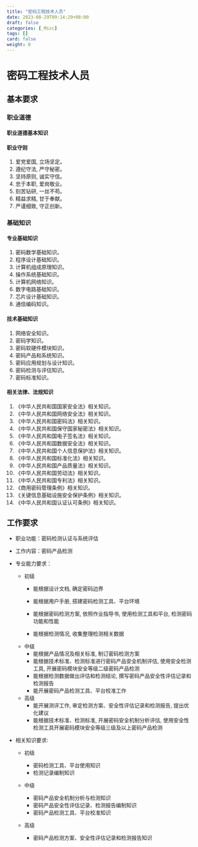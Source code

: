 ```yaml
---
title: "密码工程技术人员"
date: 2023-08-29T09:14:29+08:00
draft: false
categories: [_Misc]
tags: []
card: false
weight: 0
---
```


# 密码工程技术人员

## 基本要求

### 职业道德

#### 职业道德基本知识

#### 职业守则

1. 爱党爱国, 立场坚定。
2. 遵纪守法, 严守秘密。
3. 坚持原则, 诚实守信。
4. 忠于本职, 爱岗敬业。
5. 刻苦钻研, 一丝不苟。
6. 精益求精, 甘于奉献。
7. 严谨细致, 守正创新。

### 基础知识

#### 专业基础知识
1. 密码数学基础知识。
2. 程序设计基础知识。
3. 计算机组成原理知识。
4. 操作系统基础知识。
5. 计算机网络知识。
6. 数字电路基础知识。
7. 芯片设计基础知识。
8. 通信编码知识。

#### 技术基础知识

1. 网络安全知识。
2. 密码学知识。
3. 密码软硬件模块知识。
4. 密码产品和系统知识。
5. 密码应用规划与设计知识。
6. 密码检测与评估知识。
7. 密码标准知识。

#### 相关法律、法规知识
1. 《中华人民共和国国家安全法》相关知识。
2. 《中华人民共和国网络安全法》相关知识。
3. 《中华人民共和国密码法》相关知识。
4. 《中华人民共和国保守国家秘密法》相关知识。
5. 《中华人民共和国电子签名法》相关知识。
6. 《中华人民共和国数据安全法》相关知识。
7. 《中华人民共和国个人信息保护法》相关知识。
8. 《中华人民共和国标准化法》相关知识。
9. 《中华人民共和国产品质量法》相关知识。
10. 《中华人民共和国劳动法》相关知识。
11. 《中华人民共和国专利法》相关知识。
12. 《商用密码管理条例》相关知识。
13. 《关键信息基础设施安全保护条例》相关知识。
14. 《中华人民共和国认证认可条例》相关知识。

## 工作要求

+ 职业功能：密码检测认证与系统评估
+ 工作内容：密码产品检测
+ 专业能力要求：

  + 初级
    + 能根据设计文档, 确定密码边界

    + 能根据用户手册, 搭建密码检测工具、平台环境

    + 能根据密码检测方案, 依照作业指导书, 使用检测工具和平台, 检测密码功能和性能

    + 能根据检测情况, 收集整理检测相关数据
  + 中级
    + 能根据产品情况及相关标准, 制订密码检测方案
    + 能根据技术标准、检测标准进行密码产品安全机制评估, 使用安全检测工具, 开展密码模块安全等级二级密码产品检测
    + 能根据检测数据做出评估和检测结论, 撰写密码产品安全性评估记录和检测报告
    + 能开展密码产品检测工具、平台校准工作
  + 高级
    + 能开展测评工作, 审定检测方案、安全性评估记录和检测报告, 提出优化建议
    + 能根据技术标准、检测标准, 开展密码安全机制分析评估, 使用安全性检测工具开展密码模块安全等级三级及以上密码产品检测
+ 相关知识要求:
  + 初级
    + 密码检测工具、平台使用知识
    + 检测记录编制知识

  + 中级
    + 密码产品安全机制分析与检测知识
    + 密码产品安全性评估记录、检测报告编制知识
    + 密码产品检测工具、平台校准知识

  + 高级
    + 密码产品检测方案、安全性评估记录和检测报告知识
